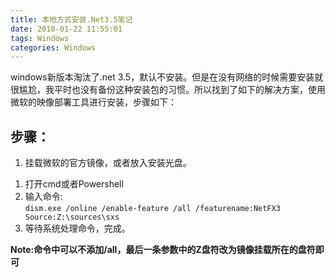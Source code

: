 ```yaml
---
title: 本地方式安装.Net3.5笔记
date: 2018-01-22 11:55:01
tags: Windows
categories: Windows
---
```


windows新版本淘汰了.net 3.5，默认不安装。但是在没有网络的时候需要安装就很尴尬，我平时也没有备份这种安装包的习惯。所以找到了如下的解决方案，使用微软的映像部署工具进行安装，步骤如下：  

## 步骤：   
1. 挂载微软的官方镜像，或者放入安装光盘。
<!-- more-->
1. 打开cmd或者Powershell
1. 输入命令:  
  `dism.exe /online /enable-feature /all /featurename:NetFX3 Source:Z:\sources\sxs`
1. 等待系统处理命令，完成。

**Note:命令中可以不添加/all，最后一条参数中的Z盘符改为镜像挂载所在的盘符即可**  
